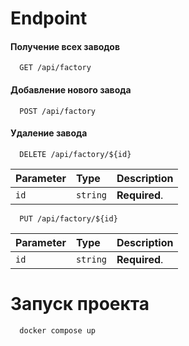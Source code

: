 
# Endpoint


#### Получение всех заводов

```http
  GET /api/factory
```

#### Добавление нового завода

```http
  POST /api/factory
```

#### Удаление завода

```http
  DELETE /api/factory/${id}
```

| Parameter | Type     | Description                       |
| :-------- | :------- | :-------------------------------- |
| `id`      | `string` | **Required**. |

```http
  PUT /api/factory/${id}
```

| Parameter | Type     | Description                       |
| :-------- | :------- | :-------------------------------- |
| `id`      | `string` | **Required**. |


# Запуск проекта
```bash
  docker compose up
```
    

